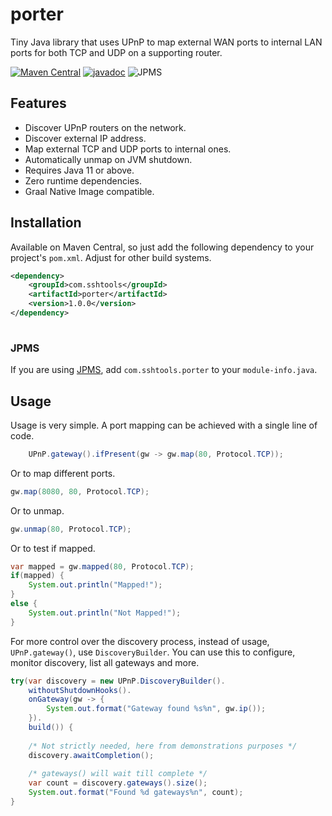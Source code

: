 # porter
Tiny Java library that uses UPnP to map external WAN ports to internal LAN ports for both TCP and UDP on a supporting router.

[![Maven Central](https://maven-badges.herokuapp.com/maven-central/com.sshtools/porter/badge.svg)](https://maven-badges.herokuapp.com/maven-central/com.sshtools/porter)
[![javadoc](https://javadoc.io/badge2/com.sshtools/porter/javadoc.svg)](https://javadoc.io/doc/com.sshtools/porter)
![JPMS](https://img.shields.io/badge/JPMS-com.sshtools.porter-purple)

## Features

 * Discover UPnP routers on the network.
 * Discover external IP address.
 * Map external TCP and UDP ports to internal ones.
 * Automatically unmap on JVM shutdown.
 * Requires Java 11 or above.
 * Zero runtime dependencies.
 * Graal Native Image compatible.

## Installation

Available on Maven Central, so just add the following dependency to your project's `pom.xml`.
Adjust for other build systems.

```xml
<dependency>
    <groupId>com.sshtools</groupId>
    <artifactId>porter</artifactId>
    <version>1.0.0</version>
</dependency>
    
```

### JPMS

If you are using [JPMS](https://en.wikipedia.org/wiki/Java_Platform_Module_System), add `com.sshtools.porter` to your `module-info.java`.

## Usage

Usage is very simple. A port mapping can be achieved with a single line of code.

```java
    UPnP.gateway().ifPresent(gw -> gw.map(80, Protocol.TCP));
```

Or to map different ports.

```java
gw.map(8080, 80, Protocol.TCP);
```

Or to unmap.

```java
gw.unmap(80, Protocol.TCP);
```

Or to test if mapped.

```java
var mapped = gw.mapped(80, Protocol.TCP);
if(mapped) {
    System.out.println("Mapped!");
}
else {
    System.out.println("Not Mapped!");
}
```

For more control over the discovery process, instead of usage, `UPnP.gateway()`, use `DiscoveryBuilder`.
You can use this to configure, monitor discovery, list all gateways and more.

```java
try(var discovery = new UPnP.DiscoveryBuilder().
    withoutShutdownHooks().
    onGateway(gw -> {
        System.out.format("Gateway found %s%n", gw.ip());
    }).
    build()) {
    
    /* Not strictly needed, here from demonstrations purposes */
    discovery.awaitCompletion();
    
    /* gateways() will wait till complete */
    var count = discovery.gateways().size();
    System.out.format("Found %d gateways%n", count);
}
```
